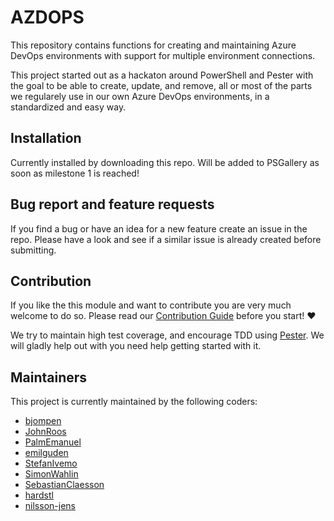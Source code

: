 # AZDOPS

This repository contains functions for creating and maintaining Azure DevOps environments with support for multiple environment connections.

This project started out as a hackaton around PowerShell and Pester with the goal to be able to create, update, and remove, all or most of the parts we regularely use in our own Azure DevOps environments, in a standardized and easy way.

## Installation

Currently installed by downloading this repo.
Will be added to PSGallery as soon as milestone 1 is reached!

## Bug report and feature requests

If you find a bug or have an idea for a new feature create an issue in the repo. Please have a look and see if a similar issue is already created before submitting.

## Contribution

If you like the this module and want to contribute you are very much welcome to do so. Please read our [Contribution Guide](CONTRIBUTING.md) before you start! ❤

We try to maintain high test coverage, and encourage TDD using [Pester](https://github.com/pester/Pester). We will gladly help out with you need help getting started with it.

## Maintainers

This project is currently maintained by the following coders:

- [bjompen](https://github.com/bjompen)
- [JohnRoos](https://github.com/JohnRoos)
- [PalmEmanuel](https://github.com/PalmEmanuel)
- [emilguden](https://github.com/emilguden)
- [StefanIvemo](https://github.com/StefanIvemo)
- [SimonWahlin](https://github.com/SimonWahlin)
- [SebastianClaesson](https://github.com/SebastianClaesson)
- [hardstl](https://github.com/Hardstl)
- [nilsson-jens](https://github.com/nilsson-jens)
